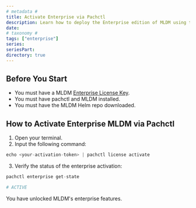 ```yaml
---
# metadata # 
title: Activate Enterprise via Pachctl
description: Learn how to deploy the Enterprise edition of MLDM using the pachctl CLI for an existing cluster.
date: 
# taxonomy #
tags: ["enterprise"]
series:
seriesPart:
directory: true 
---
```


## Before You Start 

- You must have a MLDM [Enterprise License Key](https://www.MLDM.com/trial/).
- You must have pachctl and MLDM installed. 
- You must have the MLDM Helm repo downloaded.

## How to Activate Enterprise MLDM via Pachctl 

1. Open your terminal.
2. Input the following command:

```s
echo <your-activation-token> | pachctl license activate
```

3. Verify the status of the enterprise activation:

```s
pachctl enterprise get-state

# ACTIVE
```

You have unlocked MLDM's enterprise features.
